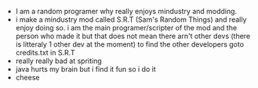 - I am a random programer why really enjoys mindustry and modding.
- i make a mindustry mod called S.R.T (Sam's Random Things) and really enjoy doing so.
i am the main programer/scripter of the mod and the person who made it but that does not mean there arn't other devs (there is litteraly 1 other dev at the moment)
to find the other developers goto credits.txt in S.R.T
- really really bad at spriting
- java hurts my brain but i find it fun so i do it
- cheese
